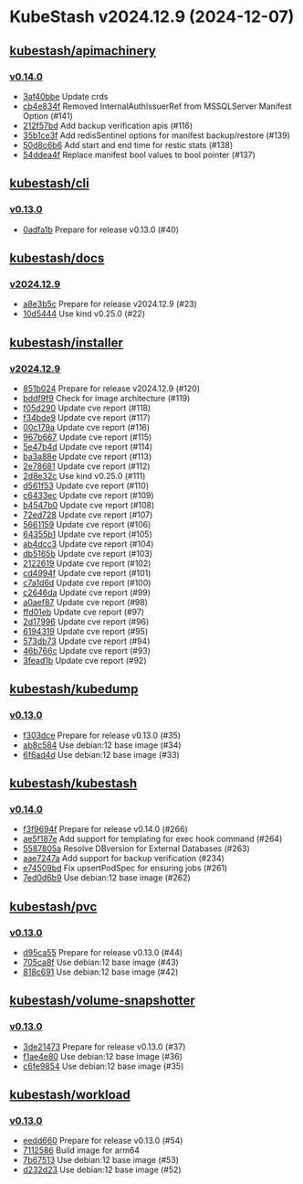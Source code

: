 # KubeStash v2024.12.9 (2024-12-07)


## [kubestash/apimachinery](https://github.com/kubestash/apimachinery)

### [v0.14.0](https://github.com/kubestash/apimachinery/releases/tag/v0.14.0)

- [3af40bbe](https://github.com/kubestash/apimachinery/commit/3af40bbe) Update crds
- [cb4e834f](https://github.com/kubestash/apimachinery/commit/cb4e834f) Removed InternalAuthIssuerRef from MSSQLServer Manifest Option (#141)
- [212f57bd](https://github.com/kubestash/apimachinery/commit/212f57bd) Add backup verification apis (#116)
- [35b1ce3f](https://github.com/kubestash/apimachinery/commit/35b1ce3f) Add redisSentinel options for manifest backup/restore (#139)
- [50d8c6b6](https://github.com/kubestash/apimachinery/commit/50d8c6b6) Add start and end time for restic stats (#138)
- [54ddea4f](https://github.com/kubestash/apimachinery/commit/54ddea4f) Replace manifest bool values to bool pointer (#137)



## [kubestash/cli](https://github.com/kubestash/cli)

### [v0.13.0](https://github.com/kubestash/cli/releases/tag/v0.13.0)

- [0adfa1b](https://github.com/kubestash/cli/commit/0adfa1b) Prepare for release v0.13.0 (#40)



## [kubestash/docs](https://github.com/kubestash/docs)

### [v2024.12.9](https://github.com/kubestash/docs/releases/tag/v2024.12.9)

- [a8e3b5c](https://github.com/kubestash/docs/commit/a8e3b5c) Prepare for release v2024.12.9 (#23)
- [10d5444](https://github.com/kubestash/docs/commit/10d5444) Use kind v0.25.0 (#22)



## [kubestash/installer](https://github.com/kubestash/installer)

### [v2024.12.9](https://github.com/kubestash/installer/releases/tag/v2024.12.9)

- [851b024](https://github.com/kubestash/installer/commit/851b024) Prepare for release v2024.12.9 (#120)
- [bddf9f9](https://github.com/kubestash/installer/commit/bddf9f9) Check for image architecture (#119)
- [f05d290](https://github.com/kubestash/installer/commit/f05d290) Update cve report (#118)
- [f34bde9](https://github.com/kubestash/installer/commit/f34bde9) Update cve report (#117)
- [00c179a](https://github.com/kubestash/installer/commit/00c179a) Update cve report (#116)
- [967b667](https://github.com/kubestash/installer/commit/967b667) Update cve report (#115)
- [5e47b4d](https://github.com/kubestash/installer/commit/5e47b4d) Update cve report (#114)
- [ba3a88e](https://github.com/kubestash/installer/commit/ba3a88e) Update cve report (#113)
- [2e78681](https://github.com/kubestash/installer/commit/2e78681) Update cve report (#112)
- [2d8e32c](https://github.com/kubestash/installer/commit/2d8e32c) Use kind v0.25.0 (#111)
- [d561f53](https://github.com/kubestash/installer/commit/d561f53) Update cve report (#110)
- [c6433ec](https://github.com/kubestash/installer/commit/c6433ec) Update cve report (#109)
- [b4547b0](https://github.com/kubestash/installer/commit/b4547b0) Update cve report (#108)
- [72ed728](https://github.com/kubestash/installer/commit/72ed728) Update cve report (#107)
- [5661159](https://github.com/kubestash/installer/commit/5661159) Update cve report (#106)
- [64355b1](https://github.com/kubestash/installer/commit/64355b1) Update cve report (#105)
- [ab4dcc3](https://github.com/kubestash/installer/commit/ab4dcc3) Update cve report (#104)
- [db5165b](https://github.com/kubestash/installer/commit/db5165b) Update cve report (#103)
- [2122619](https://github.com/kubestash/installer/commit/2122619) Update cve report (#102)
- [cd4994f](https://github.com/kubestash/installer/commit/cd4994f) Update cve report (#101)
- [c7a1d6d](https://github.com/kubestash/installer/commit/c7a1d6d) Update cve report (#100)
- [c2646da](https://github.com/kubestash/installer/commit/c2646da) Update cve report (#99)
- [a0aef87](https://github.com/kubestash/installer/commit/a0aef87) Update cve report (#98)
- [ffd01eb](https://github.com/kubestash/installer/commit/ffd01eb) Update cve report (#97)
- [2d17996](https://github.com/kubestash/installer/commit/2d17996) Update cve report (#96)
- [6194319](https://github.com/kubestash/installer/commit/6194319) Update cve report (#95)
- [573db73](https://github.com/kubestash/installer/commit/573db73) Update cve report (#94)
- [46b766c](https://github.com/kubestash/installer/commit/46b766c) Update cve report (#93)
- [3fead1b](https://github.com/kubestash/installer/commit/3fead1b) Update cve report (#92)



## [kubestash/kubedump](https://github.com/kubestash/kubedump)

### [v0.13.0](https://github.com/kubestash/kubedump/releases/tag/v0.13.0)

- [f303dce](https://github.com/kubestash/kubedump/commit/f303dce) Prepare for release v0.13.0 (#35)
- [ab8c584](https://github.com/kubestash/kubedump/commit/ab8c584) Use debian:12 base image (#34)
- [6f6ad4d](https://github.com/kubestash/kubedump/commit/6f6ad4d) Use debian:12 base image (#33)



## [kubestash/kubestash](https://github.com/kubestash/kubestash)

### [v0.14.0](https://github.com/kubestash/kubestash/releases/tag/v0.14.0)

- [f3f9694f](https://github.com/kubestash/kubestash/commit/f3f9694f) Prepare for release v0.14.0 (#266)
- [ae5f187e](https://github.com/kubestash/kubestash/commit/ae5f187e) Add support for templating for exec hook command (#264)
- [5587805a](https://github.com/kubestash/kubestash/commit/5587805a) Resolve DBversion for External Databases (#263)
- [aae7247a](https://github.com/kubestash/kubestash/commit/aae7247a) Add support for backup verification (#234)
- [e74509bd](https://github.com/kubestash/kubestash/commit/e74509bd) Fix upsertPodSpec for ensuring jobs (#261)
- [7ed0d6b9](https://github.com/kubestash/kubestash/commit/7ed0d6b9) Use debian:12 base image (#262)



## [kubestash/pvc](https://github.com/kubestash/pvc)

### [v0.13.0](https://github.com/kubestash/pvc/releases/tag/v0.13.0)

- [d95ca55](https://github.com/kubestash/pvc/commit/d95ca55) Prepare for release v0.13.0 (#44)
- [705ca8f](https://github.com/kubestash/pvc/commit/705ca8f) Use debian:12 base image (#43)
- [818c691](https://github.com/kubestash/pvc/commit/818c691) Use debian:12 base image (#42)



## [kubestash/volume-snapshotter](https://github.com/kubestash/volume-snapshotter)

### [v0.13.0](https://github.com/kubestash/volume-snapshotter/releases/tag/v0.13.0)

- [3de21473](https://github.com/kubestash/volume-snapshotter/commit/3de21473) Prepare for release v0.13.0 (#37)
- [f1ae4e80](https://github.com/kubestash/volume-snapshotter/commit/f1ae4e80) Use debian:12 base image (#36)
- [c6fe9854](https://github.com/kubestash/volume-snapshotter/commit/c6fe9854) Use debian:12 base image (#35)



## [kubestash/workload](https://github.com/kubestash/workload)

### [v0.13.0](https://github.com/kubestash/workload/releases/tag/v0.13.0)

- [eedd660](https://github.com/kubestash/workload/commit/eedd660) Prepare for release v0.13.0 (#54)
- [7112586](https://github.com/kubestash/workload/commit/7112586) Build image for arm64
- [7b67513](https://github.com/kubestash/workload/commit/7b67513) Use debian:12 base image (#53)
- [d232d23](https://github.com/kubestash/workload/commit/d232d23) Use debian:12 base image (#52)



